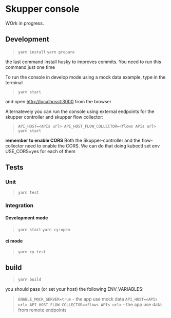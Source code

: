 # Skupper console

WOrk in progress.

## Development

> `yarn install`
> `yarn prepare`

the last command install husky to improves commits. You need to run this command just one time

To run the console in develop mode using a mock data example, type in the terminal

> `yarn start`

and open <http://localhosst:3000> from the browser

Alternatevely you can run the console using external endpoints for the skupper controller and skupper flow collector:

> `API_HOST=<APIs url> API_HOST_FLOW_COLLECTOR=<flows APIs url> yarn start`

**remember to enable CORS**
Both the Skupper-controller and the flow-collector need to enable the CORS. We can do that doing kubectl set env USE_CORS=yes for each of them

## Tests

### Unit

> `yarn test`

### Integration

#### Development mode

> `yarn start`
> `yarn cy:open`

#### ci mode

> `yarn cy-test`

## build

> `yarn build`

 you should pass (or set your host) the following ENV_VARIABLES:

> `ENABLE_MOCK_SERVER=true` - the app use mock data
> `API_HOST=<APIs url> API_HOST_FLOW_COLLECTOR=<flows APIs url>`  - the app use data from remote endpoints
